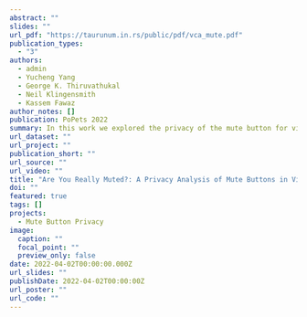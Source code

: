```yaml
---
abstract: ""
slides: ""
url_pdf: "https://taurunum.in.rs/public/pdf/vca_mute.pdf"
publication_types:
  - "3"
authors:
  - admin
  - Yucheng Yang
  - George K. Thiruvathukal
  - Neil Klingensmith
  - Kassem Fawaz
author_notes: []
publication: PoPets 2022
summary: In this work we explored the privacy of the mute button for video conferencing applications. We found that the software switch to mute the microphone is just that, a software switch. They can still access the microphone whenever they would like. We found that Cisco Webex was accessing the microphone while muted and sending audio derived telemetry data to their server which was a privacy violation.
url_dataset: ""
url_project: ""
publication_short: ""
url_source: ""
url_video: ""
title: "Are You Really Muted?: A Privacy Analysis of Mute Buttons in Video Conferencing Apps"
doi: ""
featured: true
tags: []
projects:
  - Mute Button Privacy
image:
  caption: ""
  focal_point: ""
  preview_only: false
date: 2022-04-02T00:00:00.000Z
url_slides: ""
publishDate: 2022-04-02T00:00:00Z
url_poster: ""
url_code: ""
---
```

